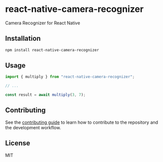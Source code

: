# react-native-camera-recognizer

Camera Recognizer for React Native

## Installation

```sh
npm install react-native-camera-recognizer
```

## Usage

```js
import { multiply } from "react-native-camera-recognizer";

// ...

const result = await multiply(3, 7);
```

## Contributing

See the [contributing guide](CONTRIBUTING.md) to learn how to contribute to the repository and the development workflow.

## License

MIT
